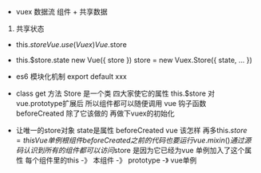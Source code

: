 - vuex 数据流
 组件 + 共享数据
1. 共享状态 
- this.$store
 Vue.use(Vuex) Vue.$store
- this.$store.state
 new Vue({
    store
 })
 store = new Vuex.Store({
    state,
    ...
 })

- es6 模块化机制 
export default xxx

- class get 方法
 Store 是一个类 四大家使它的属性
 this.$store 对vue.prototype扩展后 所以组件都可以随便调用
 vue 钩子函数 beforeCreated
 除了它该做的 再做下vuex的初始化

- 让唯一的store对象 state是属性
beforeCreated vue 该怎样
再多this.$store = this Vue 单例 根组件
beforeCreated 之前的代码也要运行
vue.mixin()
通过源码 认识到所有的组件都可以访问$store 是因为它已经为vue 单例加入了这个属性
每个组件里的this -》 本组件 -》 prototype -》 vue单例

